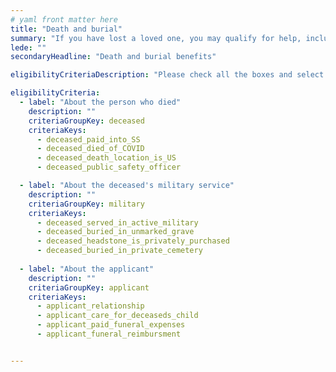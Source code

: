 ```yaml
---
# yaml front matter here
title: "Death and burial"
summary: "If you have lost a loved one, you may qualify for help, including assistance with burial or funeral costs, financial support, and more."
lede: ""
secondaryHeadline: "Death and burial benefits"

eligibilityCriteriaDescription: "Please check all the boxes and select the options that best describe your situation."

eligibilityCriteria:
  - label: "About the person who died"
    description: ""
    criteriaGroupKey: deceased
    criteriaKeys:
      - deceased_paid_into_SS
      - deceased_died_of_COVID
      - deceased_death_location_is_US
      - deceased_public_safety_officer

  - label: "About the deceased's military service"
    description: ""
    criteriaGroupKey: military
    criteriaKeys:
      - deceased_served_in_active_military
      - deceased_buried_in_unmarked_grave
      - deceased_headstone_is_privately_purchased
      - deceased_buried_in_private_cemetery
 
  - label: "About the applicant"
    description: ""
    criteriaGroupKey: applicant
    criteriaKeys:
      - applicant_relationship
      - applicant_care_for_deceaseds_child
      - applicant_paid_funeral_expenses
      - applicant_funeral_reimbursment


---
```


